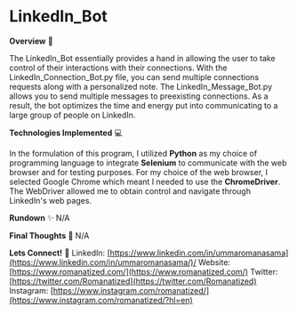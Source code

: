 # LinkedIn_Bot
**Overview** 👾

The LinkedIn_Bot essentially provides a hand in allowing the user to take control of their interactions with their connections. With the LinkedIn_Connection_Bot.py file, you can send multiple connections requests along with a personalized note. The LinkedIn_Message_Bot.py allows you to send multiple messages to preexisting connections. As a result, the bot optimizes the time and energy put into communicating to a large group of people on LinkedIn. 

**Technologies Implemented** 💻

In the formulation of this program, I utilized **Python** as my choice of programming language to integrate **Selenium** to communicate with the web browser and for testing purposes. For my choice of the web browser, I selected Google Chrome which meant I needed to use the **ChromeDriver**. The WebDriver allowed me to obtain control and navigate through LinkedIn's web pages.  

**Rundown** ✨
N/A

**Final Thoughts** 🧠
N/A

**Lets Connect!** 🔗
LinkedIn: [https://www.linkedin.com/in/ummaromanasama](https://www.linkedin.com/in/ummaromanasama/)/
Website: [https://www.romanatized.com/](https://www.romanatized.com/)
Twitter: [https://twitter.com/Romanatized](https://twitter.com/Romanatized)
Instagram: [https://www.instagram.com/romanatized/](https://www.instagram.com/romanatized/?hl=en)
